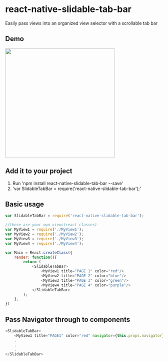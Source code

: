 # react-native-slidable-tab-bar

Easily pass views into an organized view selector with a scrollable tab bar

## Demo

<a href="https://raw.githubusercontent.com/pwbrown/react-native-slidable-tab-bar/master/SlidableTabBar.gif"><img src="https://raw.githubusercontent.com/pwbrown/react-native-slidable-tab-bar/master/SlidableTabBar.gif" width="350"></a>

## Add it to your project

1. Run 'npm install react-native-slidable-tab-bar --save'
2. 'var SlidableTabBar = require('react-native-slidable-tab-bar');'

## Basic usage

```javascript
var SlidableTabBar = require('react-native-slidable-tab-bar');

//these are your own views(react classes)
var MyView1 = require('./MyView1');
var MyView2 = require('./MyView2');
var MyView3 = require('./MyView3');
var MyView4 = require('./MyView4');

var Main = React.createClass({
	render: function(){
		return (
			<SlidableTabBar>
				<MyView1 title="PAGE 1" color="red"/>
				<MyView2 title="PAGE 2" color="blue"/>
				<MyView3 title="PAGE 3" color="green"/>
				<MyView4 title="PAGE 4" color="purple"/>
			</SlidableTabBar>
		);
	},	
})
```

## Pass Navigator through to components

```javascript
<SlidableTabBar>
	<MyView1 title="PAGE1" color="red" navigator={this.props.navigator}/>
	.
	.
	.
</SlidableTabBar>
```